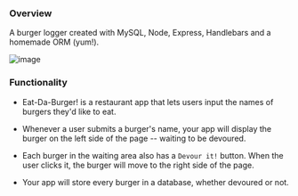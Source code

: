 ### Overview

A burger logger created with MySQL, Node, Express, Handlebars and a homemade ORM (yum!).


![image](https://user-images.githubusercontent.com/59264835/84472571-654d8c00-ac55-11ea-8467-4917b83a7e21.png)


### Functionality

* Eat-Da-Burger! is a restaurant app that lets users input the names of burgers they'd like to eat.

* Whenever a user submits a burger's name, your app will display the burger on the left side of the page -- waiting to be devoured.

* Each burger in the waiting area also has a `Devour it!` button. When the user clicks it, the burger will move to the right side of the page.

* Your app will store every burger in a database, whether devoured or not.
